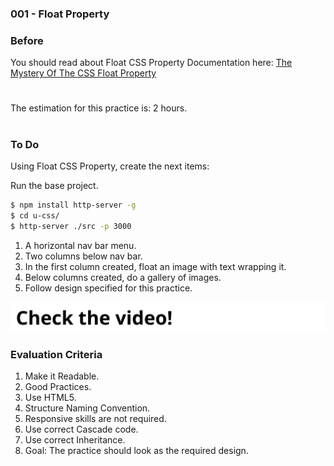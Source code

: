 ### 001 - Float Property

### Before 
You should read about Float CSS Property Documentation here:
[The Mystery Of The CSS Float Property][1]

#
The estimation for this practice is: 2 hours.
#

### To Do

Using Float CSS Property, create the next items:

Run the base project.

```sh
$ npm install http-server -g
$ cd u-css/
$ http-server ./src -p 3000
```

1. A horizontal nav bar menu.
2. Two columns below nav bar.
3. In the first column created, float an image with text wrapping it.
4. Below columns created, do a gallery of images. 
5. Follow design specified for this practice.

[![IMAGE ALT TEXT HERE](./../image-click.svg)](https://drive.google.com/a/talosdigital.com/file/d/1JJ2sibPhLORN9KkOdeFFRw-YJz5Tpjyd/view?usp=sharing)

### Evaluation Criteria

1. Make it Readable.
2. Good Practices.
3. Use HTML5.
4. Structure Naming Convention.
5. Responsive skills are not required.
6. Use correct Cascade code.
7. Use correct Inheritance.
8. Goal: The practice should look as the required design.


[1]: https://www.smashingmagazine.com/2009/10/the-mystery-of-css-float-property/

